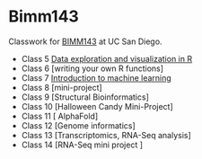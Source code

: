 # Bimm143
Classwork for [BIMM143](https://bioboot.github.io/bimm143_F24/schedule/#19) at UC San Diego.

- Class 5 [Data exploration and visualization in R]()  
- Class 6 [writing your own R functions]  
- Class 7 [Introduction to machine learning](https://github.com/Bimm-DF/Bimm143/blob/main/lab7/lab7.qmd)  
- Class 8 [mini-project]  
- Class 9 [Structural Bioinformatics]
- Class 10 [Halloween Candy Mini-Project]
- Class 11 [ AlphaFold]
- Class 12 [Genome informatics]
- Class 13 [Transcriptomics, RNA-Seq analysis]
- Class 14 [RNA-Seq mini project ]
